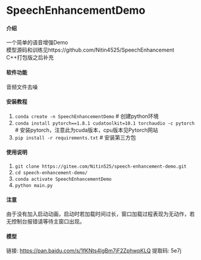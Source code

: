 # SpeechEnhancementDemo

#### 介绍
一个简单的语音增强Demo  
模型源码和训练见https://github.com/Nitin4525/SpeechEnhancement  
C++打包版之后补充

#### 软件功能
音频文件去噪

#### 安装教程
1.  `conda create -n SpeechEnhancementDemo`  # 创建python环境
2.  `conda install pytorch==1.8.1 cudatoolkit=10.1 torchaudio -c pytorch`  # 安装pytorch，注意此为cuda版本，cpu版本见Pytorch网站
3.  `pip install -r requirements.txt`  # 安装第三方包

#### 使用说明

1.  `git clone https://gitee.com/Nitin525/speech-enhancement-demo.git`
2.  `cd speech-enhancement-demo/`
3.  `conda activate SpeechEnhancementDemo`
4.  `python main.py`

#### 注意
由于没有加入启动动画，启动时若加载时间过长，窗口加载过程表现为无动作，若无控制台报错请等待主窗口出现。

#### 模型  
链接: https://pan.baidu.com/s/1fKNts4lgBm7jF2ZphwpKLQ 提取码: 5e7j

